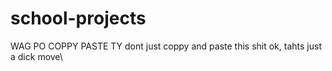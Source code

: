 # school-projects

WAG PO COPPY PASTE TY
dont just coppy and paste this shit ok, tahts just a dick move\

